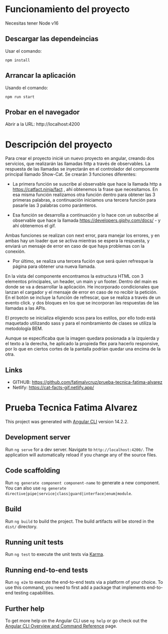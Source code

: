 # Funcionamiento del proyecto

Necesitas tener Node v16

## Descargar las dependeincias

Usar el comando:

```
npm install
```

## Arrancar la aplicación

Usando el comando:

```
npm run start
```

## Probar en el navegador

Abrir a la URL: http://localhost:4200

# Descripción del proyecto

Para crear el proyecto inicié un nuevo proyecto en angular, creando dos servicios, que realizarán las llamadas http a través de observables. La respuesta de las llamadas se inyectarán en el controlador del componente principal llamado Show-Cat. Se crearán 3 funciones diferentes: 

- La primera función se suscribe al observable que hace la llamada http a https://catfact.ninja/fact , ahí obtenemos la frase que necesitamos. En esa misma función realizamos otra función dentro para obtener las 3 primeras palabras, a continuación iniciamos una tercera función para pasarle las 3 palabras como parámteros.

- Esa función se desarrolla a continuación y lo hace con un subscribe al observable que hace la llamada https://developers.giphy.com/docs/ - y ahí obtenemos el gif.

Ambas funciones se realizan con next error, para manejar los errores, y en ambas hay un loader que se activa mientras se espera la respuesta, y enviará un mensaje de error en caso de que haya problemas con la conexión. 

- Por último, se realiza una tercera fución que será quien refresque la página para obtener una nueva llamada.

En la vista del componente encontramos la estructura HTML con 3 elementos principales, un header, un main y un footer. Dentro del main es donde se va a desarrollar la aplicación. He incorporado condicionales que lanzan el cargador y el mensaje de error en caso de no recibir la petición. En el botón se incluye la función de refrescar, que se realiza a través de un evento click. y dos bloques en los que se incorporan las respuestas de las llamadas a las APIs.

El proyecto se inicializa eligiendo scss para los estilos, por ello todo está maquetado utilizando sass y para el nombramiento de clases se utiliza la metodología BEM.

Aunque se especificaba que la imagen quedara posionada a la izquierda y el texto a la derecha, he aplicado la propieda flex para hacerlo responsive, por lo que en ciertos cortes de la pantalla podrían quedar una encima de la otra. 


## Links

- GITHUB: https://github.com/fatimalvcruz/prueba-tecnica-fatima-alvarez
- Netlify: https://cat-facts-gif.netlify.app/


# Prueba Tecnica Fatima Alvarez

This project was generated with [Angular CLI](https://github.com/angular/angular-cli) version 14.2.2.

## Development server

Run `ng serve` for a dev server. Navigate to `http://localhost:4200/`. The application will automatically reload if you change any of the source files.

## Code scaffolding

Run `ng generate component component-name` to generate a new component. You can also use `ng generate directive|pipe|service|class|guard|interface|enum|module`.

## Build

Run `ng build` to build the project. The build artifacts will be stored in the `dist/` directory.

## Running unit tests

Run `ng test` to execute the unit tests via [Karma](https://karma-runner.github.io).

## Running end-to-end tests

Run `ng e2e` to execute the end-to-end tests via a platform of your choice. To use this command, you need to first add a package that implements end-to-end testing capabilities.

## Further help

To get more help on the Angular CLI use `ng help` or go check out the [Angular CLI Overview and Command Reference](https://angular.io/cli) page.



